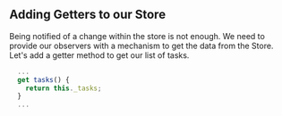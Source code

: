 ## Adding Getters to our Store

Being notified of a change within the store is not enough. We need to provide our observers with a mechanism to get the data from the Store. Let's add a getter method to get our list of tasks.

```javascript
  ...
  get tasks() {
    return this._tasks;
  }
  ...
```
